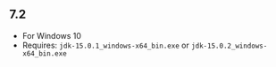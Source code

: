 ## 7.2
- For Windows 10
- Requires: `jdk-15.0.1_windows-x64_bin.exe` or `jdk-15.0.2_windows-x64_bin.exe`
